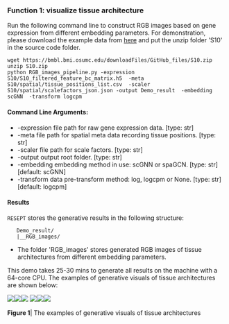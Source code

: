 ### Function 1: visualize tissue architecture 
Run the following command line to construct RGB images based on gene expression from different embedding parameters. For demonstration, please download the example data from [here](https://bmbl.bmi.osumc.edu/downloadFiles/GitHub_files/S10.zip) and put the unzip folder 'S10' in the source code folder.
```
wget https://bmbl.bmi.osumc.edu/downloadFiles/GitHub_files/S10.zip 
unzip S10.zip
python RGB_images_pipeline.py -expression S10/S10_filtered_feature_bc_matrix.h5  -meta S10/spatial/tissue_positions_list.csv  -scaler S10/spatial/scalefactors_json.json -output Demo_result  -embedding scGNN  -transform logcpm 
```

#### Command Line Arguments:
*	-expression file path for raw gene expression data. [type: str]
*	-meta file path for spatial meta data recording tissue positions. [type: str]
*	-scaler file path for scale factors. [type: str]
*	-output output root folder. [type: str]
*	-embedding embedding method in use: scGNN or spaGCN. [type: str] [default: scGNN]
*	-transform data pre-transform method: log, logcpm or None. [type: str] [default: logcpm]


#### Results
 ```RESEPT``` stores the generative results in the following structure:
   ```
      Demo_result/
      |__RGB_images/
   ```
*	The folder 'RGB_images' stores generated RGB images of tissue architectures from different embedding parameters.  

This demo takes 25-30 mins to generate all results on the machine with a 64-core CPU.
The examples of generative visuals of tissue architectures are shown below:

![](./pic/Visualize/Visualize_1.png)![](./pic/Visualize/Visualize_2.png)![](./pic/Visualize/Visualize_3.png)
![](./pic/Visualize/Visualize_4.png)![](./pic/Visualize/Visualize_5.png)![](./pic/Visualize/Visualize_6.png)  

**Figure 1**| The examples of generative visuals of tissue architectures
